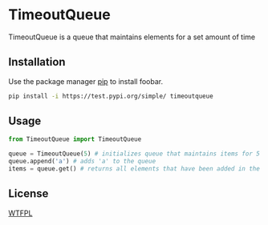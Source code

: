 # TimeoutQueue

TimeoutQueue is a queue that maintains elements for a set amount of time

## Installation

Use the package manager [pip](https://pip.pypa.io/en/stable/) to install foobar.

```bash
pip install -i https://test.pypi.org/simple/ timeoutqueue
```

## Usage

```python
from TimeoutQueue import TimeoutQueue

queue = TimeoutQueue(5) # initializes queue that maintains items for 5 seconds
queue.append('a') # adds 'a' to the queue
items = queue.get() # returns all elements that have been added in the last 5 seconds
```

## License
[WTFPL](https://choosealicense.com/licenses/wtfpl/)

